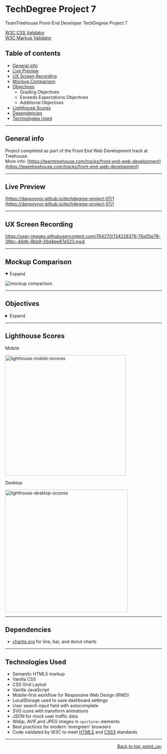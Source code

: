# TechDegree Project 7

TeamTreehouse Front-End Developer TechDegree Project 7

[W3C CSS Validator](https://jigsaw.w3.org/css-validator/validator?uri=https%3A%2F%2Fdanpoynor.github.io%2Ftechdegree-project-07%2Fstyles.css&profile=css3svg&usermedium=all&warning=1&vextwarning=&lang=en)<br>
[W3C Markup Validator](https://validator.w3.org/nu/?doc=https%3A%2F%2Fdanpoynor.github.io%2Ftechdegree-project-07%2F)

## Table of contents

- [General info](#general-info)
- [Live Preview](#live-preview)
- [UX Screen Recording](#ux-screen-recording)
- [Mockup Comparison](#mockup-comparison)
- [Objectives](#objectives)
  - Grading Objectives
  - Exceeds Expectations Objectives
  - Additional Objectives
- [Lighthouse Scores](#lighthouse-scores)
- [Dependencies](#dependencies)
- [Technologies Used](#technologies-used)

---

## General info

Project completed as part of the Front End Web Development track at Treehouse. <br>More info: [https://teamtreehouse.com/tracks/front-end-web-development](https://teamtreehouse.com/tracks/front-end-web-development)

---

## Live Preview

[https://danpoynor.github.io/techdegree-project-07/](https://danpoynor.github.io/techdegree-project-07/)

---

## UX Screen Recording

https://user-images.githubusercontent.com/764270/134228376-76a55e78-39bc-46db-8bb9-26d4ee87a523.mp4

---

## Mockup Comparison

<details open>
<summary>Expand</summary>

![mockup comparison](https://user-images.githubusercontent.com/764270/133942054-f5c960d4-c7f5-46b0-a067-b6a90ae79af6.png)

</details>

---

## Objectives

<details>
<summary>Expand</summary>

### Grading Objectives

<details>
<summary>Expand</summary>

#### Mobile-first

- [x] The HTML file includes the viewport meta tag in the head of each document.
- [x] A mobile-first approach is utilized using `min-width` properties for media queries.
- [x] Appropriate media queries are in place and the content responds to mobile (320px), tablet (768px) and desktop (1024px) screen sizes.
- [x] Use CSS grid for layout of main elements (header, sidebar navigation, main content) on the page.

#### Header and Navigation

- [x] The navigation menu items have working links to the different sections that use ID's to link to relevant anchor tags.
- [x] General spacing and arrangement of the elements match the layouts in the mockups.

#### Alert Notifications

- [x] Includes alert banner that user can close.
- [x] Includes an alert icon in the header with a marker to notify the user of new alerts and messages.
- [x] Add a CSS transition or animation to the bell icon when the user hovers over it.

#### Chart Widgets

- [x] Successfully implements [chartjs.org](https://chartjs.org) for the charts:
  - [x] Web Traffic (line chart)
  - [x] Daily Traffic Bar Chart (bar chart)
  - [x] Mobile User Pie Chart (donut chart)
- [x] General spacing and arrangement of the elements matches the layout of the widgets in the mockup.

#### Social Network Information

- [x] Includes a widget (or three separate widgets) that display social network stats for three social networks.
- [x] SVG icons are added as inline SVGs.
- [x] SVG fill colors have been changed to match the mockups.
- [x] General spacing and arrangement of the elements match the layout of the widget in the mockup.

#### New Members and Recent Activity Listing

- [x] Includes a widget that lists out new members and displays an avatar, member name, email and join date for each member.
- [x] Includes a Recent Activity widget that displays an avatar, type of activity, and time since activity for each member.
- [x] General spacing and arrangement of the elements matches the layout of the widgets in the mockup.

#### Message User Widget

- [x] Implement a messaging widget that includes the following:
  - [x] A field for searching for a user. Real search functionality is not required.
  - [x] A message `textarea` field that lets a user add a message.
  - [x] A "Send" button that uses JS to allow a user to submit the form and display a confirmation the message was sent
  - [x] Uses JS to display error messages if both or either the user or message field is empty.
- [x] General spacing and arrangement of the elements matches the layout of the widget in the mockup.

#### Settings Widget

- [x] The settings widget has been created and displays the following settings options:
  - [x] An on/off widget for whether to send email notifications.
  - [x] An on/off widget for whether to set profile to public or private.
  - [x] A dropdown to select timezone options.
  - [x] Save and Cancel buttons (these do not have to do anything functional for "meets expectations").
- [x] General spacing and arrangement of the elements matches the layout of the widgets in the mockup.

</details>

### Exceeds Expectations Objectives

<details>
<summary>Expand</summary>

#### Alert Notifications 2

- [x] Displays at least two notifications at the same time when the user clicks the alerts icon (this could be a pop-up window or dropdown menu).

#### Chart Widget: Traffic chart widget

- [x] Includes navigation allowing user to switch between viewing an Hourly, Daily, and Weekly chart.
- [x] Hourly, Daily, Weekly and Monthly buttons display a different line chart on click.

#### Message User Widget 2

- [x] Displays working autocomplete search input field that lets the user search for members.

#### Settings Widget: Local storage

- [x] The settings are saved to local storage when the "Save" button is clicked.
- [x] The settings are reset when the "Cancel" button is clicked and all toggle switches and timezone settings go back to default values.
- [x] When page is reloaded the settings are remembered.

</details>

### Additional Objectives

<details>
<summary>Expand</summary>

- [x] Minimum use of `<div>` tags.
- [x] No use of `flexbox` for layout in favor of using `grid` layout instead.
- [x] Add 'Back to Top' link that scrolls to the top of the page plus returns focus to top of page when clicked.
- [x] Use HTML smooth scroll effect ([MDN](https://developer.mozilla.org/en-US/docs/Web/CSS/scroll-behavior), [caniuse](https://caniuse.com/css-scroll-behavior)).
- [x] Use CSS `inset` as shorthand for `top right body left` values on elements that have a `position` ([caniuse](https://caniuse.com/mdn-css_properties_inset)).
- [x] Use CSS custom properties (CSS variables) ([MDN](https://developer.mozilla.org/en-US/docs/Web/CSS/Using_CSS_custom_properties), [caniuse](https://caniuse.com/css-variables)).
- [x] Use HTML `<picture>` element for images ([MDN](https://developer.mozilla.org/en-US/docs/Web/HTML/Element/picture), [caniuse](https://caniuse.com/picture)), including WebP ([caniuse](https://caniuse.com/webp)) and AVIF ([caniuse](https://caniuse.com/avif)) images with JPEG fallbacks.

</details>

</details>

---

## Lighthouse Scores

Mobile
  
<img width="388" alt="lighthouse-mobile-scrores" src="https://user-images.githubusercontent.com/764270/134078592-aa1c1355-311a-44e7-a6da-18ae45dec83f.png">
  
Desktop

<img width="394" alt="lighthouse-desktop-scrores" src="https://user-images.githubusercontent.com/764270/134078620-750a21f8-fce7-4c3d-bdb3-42de505dbdba.png">

---

## Dependencies

- [chartjs.org](https://www.chartjs.org/docs/latest/) for line, bar, and donut charts

---

## Technologies Used

- Semantic HTML5 markup
- Vanilla CSS
- CSS Grid Layout
- Vanilla JavaScript
- Mobile-first workflow for Responsive Web Design (RWD)
- LocalStorage used to save dashboard settings
- User search input field with autocomplete
- SVG icons with transform animations
- JSON for mock user traffic data
- Webp, AVIF,and JPEG images in `<picture>` elements
- Best practices for modern 'evergreen' browsers
- Code validated by W3C to meet [HTML5](https://validator.w3.org/) and [CSS3](http://jigsaw.w3.org/css-validator/) standards

---

<div align="right">
  <a href="#techdegree-project-7">Back to top :point_up:</a>
</div>

